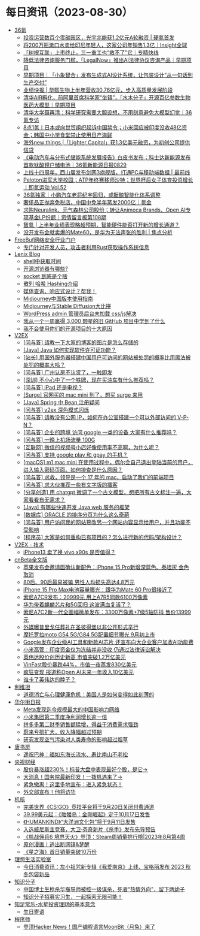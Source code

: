 ﻿# 每日资讯（2023-08-30）

- [36氪](https://plink.anyfeeder.com/36kr)
  - [投资运营数百个零碳园区，光宇兆能获1.2亿元A轮融资 | 硬氪首发](https://36kr.com/p/2409922971116288?f=rss)
  - [将200万瓶漱口水卖给印尼年轻人，这家公司年销售1.3亿｜Insight全球](https://36kr.com/p/2409901327033348?f=rss)
  - [「树根互联」上市终止，三一重工也“救不了”它｜专精快线](https://36kr.com/p/2409233669743620?f=rss)
  - [降低法律咨询服务门槛，「LegalNow」推出AI法律协议咨询产品｜早期项目](https://36kr.com/p/2393240588212870?f=rss)
  - [早期项目｜「小象智合」发布生成式AI设计系统，让包装设计“从一句话到生产交付”](https://36kr.com/p/2408853560730375?f=rss)
  - [业绩快报 | 华熙生物上半年营收30.76亿元，步入高质量发展阶段](https://36kr.com/p/2409239044875010?f=rss)
  - [清华AIR孵化，前阿里首席科学家“坐镇”，「水木分子」开源百亿参数生物医药大模型｜早期项目](https://36kr.com/p/2408552322114560?f=rss)
  - [清华大学聂再清：科学研究需要大胆设想，不用刻意避免大模型幻觉｜36氪专访](https://36kr.com/p/2408532127179783?f=rss)
  - [8点1氪丨日本或向世贸组织起诉中国禁令；小米回应被印度没收48亿资金；韩国中小学食堂禁止使用日产海鲜](https://36kr.com/p/2409797518369538?f=rss)
  - [海外new things |「Lighter Capital」获1.3亿美元融资，为初创公司提供信贷](https://36kr.com/p/2410018512937729?f=rss)
  - [《电动汽车与分布式储能系统发展报告》白皮书发布；科士达新能源发布首款钛酸锂户储电池｜36氪新能源日报0829](https://36kr.com/p/2409868148155140?f=rss)
  - [上线十四周年，西山居发布剑网3旗舰版，打通PC与移动端数据 | 最前线](https://36kr.com/p/2409925830140936?f=rss)
  - [Peloton进军大学校园；ATP年终赛移师沙特；世界杯后女子体育投资增长丨即氪运动 Vol.52](https://36kr.com/p/2409936782025481?f=rss)
  - [36氪独家｜小鹏汽车老将纪宇回归，或酝酿智能化体系调整](https://36kr.com/p/2407549691945734?f=rss)
  - [奢侈品正抛弃免税店，中国中免半年蒸发2000亿｜氪金](https://36kr.com/p/2409950379205384?f=rss)
  - [求购Neuralink、元气森林公司股份；转让Animoca Brands、Open AI专项基金LP份额｜资情留言板第108期](https://36kr.com/p/2409860518224647?f=rss)
  - [智氪 | 上半年业绩表现略超预期，智能硬件能否打开新的增长通道？](https://36kr.com/p/2409913866396418?f=rss)
  - [没开发布会就卖爆的Mate60，是华为无法声张的胜利 | 焦点分析](https://36kr.com/p/2409235748512517?f=rss)
- [FreeBuf网络安全行业门户](https://plink.anyfeeder.com/freebuf)
  - [专门针对开发人员，攻击者利用Rust获取操作系统信息](https://www.freebuf.com/news/376573.html)
- [Lenix Blog](https://blog.p2hp.com/feed)
  - [shell中获取时间](https://blog.p2hp.com/archives/11386)
  - [开源浏览器有哪些?](https://blog.p2hp.com/archives/11384)
  - [socket 到底是个啥](https://blog.p2hp.com/archives/11361)
  - [散列 哈希 Hashing介绍](https://blog.p2hp.com/archives/11358)
  - [媒体查询、响应式设计？帮我！](https://blog.p2hp.com/archives/11355)
  - [Midjourney中国版本使用指南](https://blog.p2hp.com/archives/11353)
  - [Midjourney与Stable Diffusion大比拼](https://blog.p2hp.com/archives/11351)
  - [WordPress  admin 管理员后台未加载 css/js解决](https://blog.p2hp.com/archives/11349)
  - [我从一个一周赢得 3,000 颗星的旧 GitHub 项目中学到了什么](https://blog.p2hp.com/archives/11347)
  - [我不会使用你们的开源项目的十大原因](https://blog.p2hp.com/archives/11345)
- [V2EX](http://www.v2ex.com/index.xml)
  - [[问与答] 请教一下大家的博客的图片是怎么存储的](https://www.v2ex.com/t/969410#reply0)
  - [[Java] Java 如何实现软件许可证功能？](https://www.v2ex.com/t/969409#reply0)
  - [[站长] 用国外服务器搭建中国用户可访问的网站被处罚的概率比用魔法被处罚的概率大吗？](https://www.v2ex.com/t/969408#reply0)
  - [[问与答] 广州认房不认贷了，一触即发](https://www.v2ex.com/t/969407#reply1)
  - [[深圳] 不小心中了一个铁牌，现在买油车有什么推荐吗？](https://www.v2ex.com/t/969406#reply3)
  - [[问与答] iPad 还是电视？](https://www.v2ex.com/t/969405#reply0)
  - [[Surge] 官网买的 mac mini 到了，想买 surge 来用](https://www.v2ex.com/t/969402#reply1)
  - [[Java] Spring 中 Bean 注册疑问](https://www.v2ex.com/t/969401#reply0)
  - [[问与答] v2ex 深色模式闪烁](https://www.v2ex.com/t/969399#reply0)
  - [[问与答] 请教没有公网 IP，如何在办公室搭建一个可以外部访问的 V-P-N？](https://www.v2ex.com/t/969398#reply5)
  - [[问与答] 企业的跨境 访问 google 一类的设备 大家有什么推荐吗？](https://www.v2ex.com/t/969397#reply0)
  - [[问与答] 一晚上机场流量 100G](https://www.v2ex.com/t/969396#reply4)
  - [[互联网] 微信的视频号小店好像使用率不高啊，为什么呢？](https://www.v2ex.com/t/969394#reply2)
  - [[问与答] 支持 google play 和 gpay 的手机？](https://www.v2ex.com/t/969393#reply1)
  - [[macOS] m1 mac mini 在使用过程中，偶尔会自己退出登陆当前的用户，进入输入密码页面。如何排查是什么原因？](https://www.v2ex.com/t/969392#reply2)
  - [[问与答] 求救，领导是一个 17 年的 mac，启动了我们的前端项目](https://www.v2ex.com/t/969391#reply6)
  - [[问与答] 求大伙推荐一些有文字版的播客](https://www.v2ex.com/t/969390#reply1)
  - [[分享创造] 用 chatgpt 微调了一个古文模型，想把所有古文标注一遍，大家看看有无需求？](https://www.v2ex.com/t/969389#reply5)
  - [[Java] 有哪些快速开发 Java web 服务的框架](https://www.v2ex.com/t/969388#reply4)
  - [[数据库] ORACLE 的排序分页为什么这么奇葩](https://www.v2ex.com/t/969387#reply4)
  - [[问与答] 用户访问我的网站篡改另一个网站内容显示给用户，并且功能不受影响](https://www.v2ex.com/t/969385#reply6)
  - [[程序员] 大家是如何重构已有项目的？怎么进行新的代码/架构设计？](https://www.v2ex.com/t/969384#reply2)
- [V2EX - 技术](https://www.v2ex.com/feed/tab/tech.xml)
  - [iPhone13 卖了换 vivo x90s 是否值得？](https://www.v2ex.com/t/969383#reply6)
- [cnBeta全文版](https://plink.anyfeeder.com/cnbeta)
  - [苹果发布会邀请函确认新配色：iPhone 15 Pro新增深蓝色、泰坦灰 金色取消](https://m.cnbeta.com.tw/view/1380447.htm)
  - [80后、90后最易被骗 男性人均损失高达4.8万元](https://m.cnbeta.com.tw/view/1380445.htm)
  - [iPhone 15 Pro Max电池容量曝光：跟华为Mate 60 Pro很接近了](https://m.cnbeta.com.tw/view/1380441.htm)
  - [索尼A7CR发布：20999元 用上A7R5同款6100万像素](https://m.cnbeta.com.tw/view/1380439.htm)
  - [华为带着麒麟芯片和5G回归 这波满血复活了？](https://m.cnbeta.com.tw/view/1380437.htm)
  - [索尼A7C2新一代全画幅微单发布：3300万像素+7级5轴防抖 售价13999元](https://m.cnbeta.com.tw/view/1380435.htm)
  - [外媒曝普里戈任葬礼在圣彼得堡以非公开形式举行](https://m.cnbeta.com.tw/view/1380433.htm)
  - [摩托罗拉moto G54 5G/G84 5G配置细节曝光 9月初上市](https://m.cnbeta.com.tw/view/1380431.htm)
  - [Google发布企业级AI工具和新款AI芯片 还宣布向大企业客户加收AI功能费](https://m.cnbeta.com.tw/view/1380421.htm)
  - [小米高管：印度资金仅为冻结并非没收 仍通过法律诉讼解决](https://m.cnbeta.com.tw/view/1380419.htm)
  - [英伟达股价创历史新高 市值突破1.2万亿美元](https://m.cnbeta.com.tw/view/1380417.htm)
  - [VinFast股价暴跌44%，市值一夜蒸发830亿美元](https://m.cnbeta.com.tw/view/1380415.htm)
  - [疯狂变现 报道称Open AI未来一年收入10亿美元](https://m.cnbeta.com.tw/view/1380413.htm)
  - [谁卡了英伟达的脖子？](https://m.cnbeta.com.tw/view/1380411.htm)
- [利维坦](https://plink.anyfeeder.com/weixin/liweitan2014)
  - [道德消亡与心理健康危机：美国人是如何变得如此刻薄的](http://weixin.sogou.com/weixin?type=2&query=%E5%88%A9%E7%BB%B4%E5%9D%A6+%E9%81%93%E5%BE%B7%E6%B6%88%E4%BA%A1%E4%B8%8E%E5%BF%83%E7%90%86%E5%81%A5%E5%BA%B7%E5%8D%B1%E6%9C%BA%EF%BC%9A%E7%BE%8E%E5%9B%BD%E4%BA%BA%E6%98%AF%E5%A6%82%E4%BD%95%E5%8F%98%E5%BE%97%E5%A6%82%E6%AD%A4%E5%88%BB%E8%96%84%E7%9A%84)
- [华尔街日报](https://plink.anyfeeder.com/wsj/cn)
  - [Meta发现迄今规模最大的中国影响力网络](https://cn.wsj.com/amp/articles/meta%E5%8F%91%E7%8E%B0%E8%BF%84%E4%BB%8A%E6%9C%80%E5%A4%A7%E8%A7%84%E6%A8%A1%E7%9A%84%E4%B8%AD%E5%9B%BD%E5%BD%B1%E5%93%8D%E5%8A%9B%E7%BD%91%E7%BB%9C-ad7e10e)
  - [小米集团第二季度净利润增长逾一倍](https://cn.wsj.com/amp/articles/%E5%B0%8F%E7%B1%B3%E9%9B%86%E5%9B%A2%E7%AC%AC%E4%BA%8C%E5%AD%A3%E5%BA%A6%E5%87%80%E5%88%A9%E6%B6%A6%E5%A2%9E%E9%95%BF%E9%80%BE%E4%B8%80%E5%80%8D-ed10cb27)
  - [拼多多第二财季销售额猛增，得益于消费需求强劲](https://cn.wsj.com/amp/articles/%E6%8B%BC%E5%A4%9A%E5%A4%9A%E7%AC%AC%E4%BA%8C%E8%B4%A2%E5%AD%A3%E9%94%80%E5%94%AE%E9%A2%9D%E7%8C%9B%E5%A2%9E-%E5%BE%97%E7%9B%8A%E4%BA%8E%E6%B6%88%E8%B4%B9%E9%9C%80%E6%B1%82%E5%BC%BA%E5%8A%B2-d989078b)
  - [蔚来亏损扩大，收入降幅超过预期](https://cn.wsj.com/amp/articles/%E8%94%9A%E6%9D%A5%E4%BA%8F%E6%8D%9F%E6%89%A9%E5%A4%A7-%E6%94%B6%E5%85%A5%E9%99%8D%E5%B9%85%E8%B6%85%E8%BF%87%E9%A2%84%E6%9C%9F-ce59b22b)
  - [研究发现空气污染对人类寿命的影响超过烟草](https://cn.wsj.com/amp/articles/%E7%A0%94%E7%A9%B6%E5%8F%91%E7%8E%B0%E7%A9%BA%E6%B0%94%E6%B1%A1%E6%9F%93%E5%AF%B9%E4%BA%BA%E7%B1%BB%E5%AF%BF%E5%91%BD%E7%9A%84%E5%BD%B1%E5%93%8D%E8%B6%85%E8%BF%87%E7%83%9F%E8%8D%89-d9cd7aa8)
- [唐书房](https://plink.anyfeeder.com/weixin/clouds70)
  - [遥祝巴神：福如东海长流水、寿比南山不老松](http://weixin.sogou.com/weixin?type=2&query=%E5%94%90%E4%B9%A6%E6%88%BF+%E9%81%A5%E7%A5%9D%E5%B7%B4%E7%A5%9E%EF%BC%9A%E7%A6%8F%E5%A6%82%E4%B8%9C%E6%B5%B7%E9%95%BF%E6%B5%81%E6%B0%B4%E3%80%81%E5%AF%BF%E6%AF%94%E5%8D%97%E5%B1%B1%E4%B8%8D%E8%80%81%E6%9D%BE)
- [央视财经](https://plink.anyfeeder.com/weixin/cctvyscj)
  - [股价暴涨超230%！标普大盘中表现最好个股，是它→](http://weixin.sogou.com/weixin?type=2&query=%E5%A4%AE%E8%A7%86%E8%B4%A2%E7%BB%8F+%E8%82%A1%E4%BB%B7%E6%9A%B4%E6%B6%A8%E8%B6%85230%25%EF%BC%81%E6%A0%87%E6%99%AE%E5%A4%A7%E7%9B%98%E4%B8%AD%E8%A1%A8%E7%8E%B0%E6%9C%80%E5%A5%BD%E4%B8%AA%E8%82%A1%EF%BC%8C%E6%98%AF%E5%AE%83%E2%86%92)
  - [大消息！国务院最新印发！一拨机遇来了→](http://weixin.sogou.com/weixin?type=2&query=%E5%A4%AE%E8%A7%86%E8%B4%A2%E7%BB%8F+%E5%A4%A7%E6%B6%88%E6%81%AF%EF%BC%81%E5%9B%BD%E5%8A%A1%E9%99%A2%E6%9C%80%E6%96%B0%E5%8D%B0%E5%8F%91%EF%BC%81%E4%B8%80%E6%8B%A8%E6%9C%BA%E9%81%87%E6%9D%A5%E4%BA%86%E2%86%92)
  - [紧急撤离！这里多地宣布：进入紧急状态！](http://weixin.sogou.com/weixin?type=2&query=%E5%A4%AE%E8%A7%86%E8%B4%A2%E7%BB%8F+%E7%B4%A7%E6%80%A5%E6%92%A4%E7%A6%BB%EF%BC%81%E8%BF%99%E9%87%8C%E5%A4%9A%E5%9C%B0%E5%AE%A3%E5%B8%83%EF%BC%9A%E8%BF%9B%E5%85%A5%E7%B4%A7%E6%80%A5%E7%8A%B6%E6%80%81%EF%BC%81)
  - [外交部宣布！他将访华](http://weixin.sogou.com/weixin?type=2&query=%E5%A4%AE%E8%A7%86%E8%B4%A2%E7%BB%8F+%E5%A4%96%E4%BA%A4%E9%83%A8%E5%AE%A3%E5%B8%83%EF%BC%81%E4%BB%96%E5%B0%86%E8%AE%BF%E5%8D%8E)
- [机核](https://www.gcores.com/rss)
  - [完美世界《CS:GO》竞技平台将于9月20日关闭付费通道](https://www.gcores.com/articles/170228)
  - [39.99美元起：《骷髅岛：金刚崛起》定于10月17日发售](https://www.gcores.com/articles/170225)
  - [《HUMANKIND》“大洋洲文化包”将于9月11日发售](https://www.gcores.com/articles/170223)
  - [入选威尼斯主竞赛，大卫·芬奇新片《杀手》发布先导预告](https://www.gcores.com/articles/170224)
  - [《机战佣兵6 境界天火》登顶：Steam周销量排行榜|2023年8月第4周](https://www.gcores.com/articles/170221)
  - [原创漫画丨逃出断网镇&梦醒](https://www.gcores.com/articles/170201)
  - [《星之海》首日销量突破10万份](https://www.gcores.com/articles/170232)
- [理想生活实验室](https://www.toodaylab.com/feed)
  - [今日消费资讯：左小祖咒新专辑《我爱南京》上线、宝格丽发布 2023 秋冬包袋新品](http://www.toodaylab.com/82178)
- [知识分子](http://plink.anyfeeder.com/weixin/The-Intellectual)
  - [中国博士生枪杀华裔导师被控一级谋杀，死者“热情外向”，留下两幼子](http://weixin.sogou.com/weixin?type=2&query=%E7%9F%A5%E8%AF%86%E5%88%86%E5%AD%90+%E4%B8%AD%E5%9B%BD%E5%8D%9A%E5%A3%AB%E7%94%9F%E6%9E%AA%E6%9D%80%E5%8D%8E%E8%A3%94%E5%AF%BC%E5%B8%88%E8%A2%AB%E6%8E%A7%E4%B8%80%E7%BA%A7%E8%B0%8B%E6%9D%80%EF%BC%8C%E6%AD%BB%E8%80%85%E2%80%9C%E7%83%AD%E6%83%85%E5%A4%96%E5%90%91%E2%80%9D%EF%BC%8C%E7%95%99%E4%B8%8B%E4%B8%A4%E5%B9%BC%E5%AD%90)
  - [知识分子招募实习生，一起探索无限可能！](http://weixin.sogou.com/weixin?type=2&query=%E7%9F%A5%E8%AF%86%E5%88%86%E5%AD%90+%E7%9F%A5%E8%AF%86%E5%88%86%E5%AD%90%E6%8B%9B%E5%8B%9F%E5%AE%9E%E4%B9%A0%E7%94%9F%EF%BC%8C%E4%B8%80%E8%B5%B7%E6%8E%A2%E7%B4%A2%E6%97%A0%E9%99%90%E5%8F%AF%E8%83%BD%EF%BC%81)
- [知足常乐-水星投资理财的基本意念](http://mercurychong.blogspot.com/feeds/posts/default)
  - [生日寄语](http://mercurychong.blogspot.com/2023/08/blog-post_29.html)
- [程序师](https://www.techug.com/feed)
  - [登顶Hacker News！国产编程语言MoonBit（月兔）来了](https://www.techug.com/post/top-hacker-news-here-comes-the-domestic-programming-language-moonbit866b0cc1eab32bbdf81f/)
